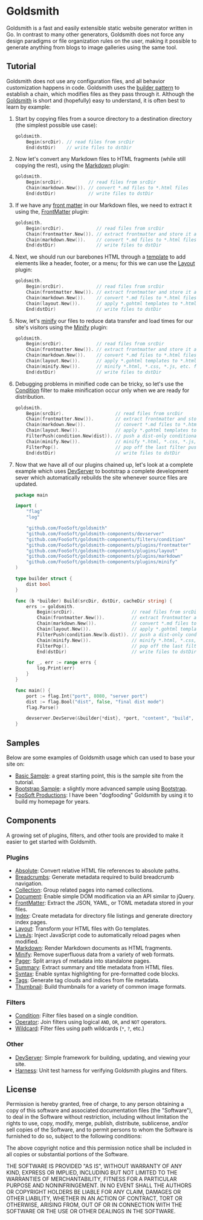 # Goldsmith #

Goldsmith is a fast and easily extensible static website generator written in Go. In contrast to many other generators,
Goldsmith does not force any design paradigms or file organization rules on the user, making it possible to generate
anything from blogs to image galleries using the same tool.

## Tutorial ##

Goldsmith does not use any configuration files, and all behavior customization happens in code. Goldsmith uses the
[builder pattern](https://en.wikipedia.org/wiki/Builder_pattern) to establish a chain, which modifies files as they pass
through it. Although the [Goldsmith](https://godoc.org/github.com/FooSoft/goldsmith) is short and (hopefully) easy to
understand, it is often best to learn by example:

1.  Start by copying files from a source directory to a destination directory (the simplest possible use case):

    ```go
    goldsmith.
        Begin(srcDir). // read files from srcDir
        End(dstDir)    // write files to dstDir
    ```

2.  Now let's convert any Markdown files to HTML fragments (while still copying the rest), using the
    [Markdown](https://godoc.org/github.com/FooSoft/goldsmith-components/plugins/markdown) plugin:

    ```go
    goldsmith.
        Begin(srcDir).         // read files from srcDir
        Chain(markdown.New()). // convert *.md files to *.html files
        End(dstDir)            // write files to dstDir
    ```

3.  If we have any
    [front matter](https://raw.githubusercontent.com/FooSoft/goldsmith-samples/master/basic/content/index.md) in our
    Markdown files, we need to extract it using the,
    [FrontMatter](https://godoc.org/github.com/FooSoft/goldsmith-components/plugins/frontmatter) plugin:

    ```go
    goldsmith.
        Begin(srcDir).            // read files from srcDir
        Chain(frontmatter.New()). // extract frontmatter and store it as metadata
        Chain(markdown.New()).    // convert *.md files to *.html files
        End(dstDir)               // write files to dstDir
    ```

4.  Next, we should run our barebones HTML through a
    [template](https://raw.githubusercontent.com/FooSoft/goldsmith-samples/master/basic/content/layouts/basic.gohtml) to
    add elements like a header, footer, or a menu; for this we can use the
    [Layout](https://godoc.org/github.com/FooSoft/goldsmith-components/plugins/frontmatter) plugin:

    ```go
    goldsmith.
        Begin(srcDir).            // read files from srcDir
        Chain(frontmatter.New()). // extract frontmatter and store it as metadata
        Chain(markdown.New()).    // convert *.md files to *.html files
        Chain(layout.New()).      // apply *.gohtml templates to *.html files
        End(dstDir)               // write files to dstDir
    ```

5.  Now, let's [minify](https://en.wikipedia.org/wiki/Minification_(programming)) our files to reduce data transfer and
    load times for our site's visitors using the
    [Minify](https://godoc.org/github.com/FooSoft/goldsmith-components/plugins/minify) plugin:

    ```go
    goldsmith.
        Begin(srcDir).            // read files from srcDir
        Chain(frontmatter.New()). // extract frontmatter and store it as metadata
        Chain(markdown.New()).    // convert *.md files to *.html files
        Chain(layout.New()).      // apply *.gohtml templates to *.html files
        Chain(minify.New()).      // minify *.html, *.css, *.js, etc. files
        End(dstDir)               // write files to dstDir
    ```

6.  Debugging problems in minified code can be tricky, so let's use the
    [Condition](https://godoc.org/github.com/FooSoft/goldsmith-components/filters/condition) filter to make minification
    occur only when we are ready for distribution.

    ```go
    goldsmith.
        Begin(srcDir).                   // read files from srcDir
        Chain(frontmatter.New()).        // extract frontmatter and store it as metadata
        Chain(markdown.New()).           // convert *.md files to *.html files
        Chain(layout.New()).             // apply *.gohtml templates to *.html files
        FilterPush(condition.New(dist)). // push a dist-only conditional filter onto the stack
        Chain(minify.New()).             // minify *.html, *.css, *.js, etc. files
        FilterPop().                     // pop off the last filter pushed onto the stack
        End(dstDir)                      // write files to dstDir
    ```

7.  Now that we have all of our plugins chained up, let's look at a complete example which uses
    [DevServer](https://godoc.org/github.com/FooSoft/goldsmith-components/devserver) to bootstrap a complete development
    sever which automatically rebuilds the site whenever source files are updated.

    ```go
    package main

    import (
        "flag"
        "log"

        "github.com/FooSoft/goldsmith"
        "github.com/FooSoft/goldsmith-components/devserver"
        "github.com/FooSoft/goldsmith-components/filters/condition"
        "github.com/FooSoft/goldsmith-components/plugins/frontmatter"
        "github.com/FooSoft/goldsmith-components/plugins/layout"
        "github.com/FooSoft/goldsmith-components/plugins/markdown"
        "github.com/FooSoft/goldsmith-components/plugins/minify"
    )

    type builder struct {
        dist bool
    }

    func (b *builder) Build(srcDir, dstDir, cacheDir string) {
        errs := goldsmith.
            Begin(srcDir).                     // read files from srcDir
            Chain(frontmatter.New()).          // extract frontmatter and store it as metadata
            Chain(markdown.New()).             // convert *.md files to *.html files
            Chain(layout.New()).               // apply *.gohtml templates to *.html files
            FilterPush(condition.New(b.dist)). // push a dist-only conditional filter onto the stack
            Chain(minify.New()).               // minify *.html, *.css, *.js, etc. files
            FilterPop().                       // pop off the last filter pushed onto the stack
            End(dstDir)                        // write files to dstDir

        for _, err := range errs {
            log.Print(err)
        }
    }

    func main() {
        port := flag.Int("port", 8080, "server port")
        dist := flag.Bool("dist", false, "final dist mode")
        flag.Parse()

        devserver.DevServe(&builder{*dist}, *port, "content", "build", "cache")
    }
    ```

## Samples ##

Below are some examples of Goldsmith usage which can used to base your site on:

*   [Basic Sample](https://github.com/FooSoft/goldsmith-samples/tree/master/basic): a great starting point, this is the
    sample site from the tutorial.
*   [Bootstrap Sample](https://github.com/FooSoft/goldsmith-samples/tree/master/bootstrap): a slightly more advanced
    sample using [Bootstrap](https://getbootstrap.com/).
*   [FooSoft Productions](https://foosoft.net): I have been "dogfooding" Goldsmith by using it to build my homepage for
    years.

## Components ##

A growing set of plugins, filters, and other tools are provided to make it easier to get started with Goldsmith.

### Plugins ###

*   [Absolute](https://godoc.org/github.com/FooSoft/goldsmith-components/plugins/absolute): Convert relative HTML file
    references to absolute paths.
*   [Breadcrumbs](https://godoc.org/github.com/FooSoft/goldsmith-components/plugins/breadcrumbs): Generate metadata
    required to build breadcrumb navigation.
*   [Collection](https://godoc.org/github.com/FooSoft/goldsmith-components/plugins/collection): Group related pages
    into named collections.
*   [Document](https://godoc.org/github.com/FooSoft/goldsmith-components/plugins/document): Enable simple DOM
    modification via an API similar to jQuery.
*   [FrontMatter](https://godoc.org/github.com/FooSoft/goldsmith-components/plugins/frontmatter): Extract the
    JSON, YAML, or TOML metadata stored in your files.
*   [Index](https://godoc.org/github.com/FooSoft/goldsmith-components/plugins/index): Create metadata for directory file
    listings and generate directory index pages.
*   [Layout](https://godoc.org/github.com/FooSoft/goldsmith-components/plugins/layout): Transform your HTML files with
    Go templates.
*   [LiveJs](https://godoc.org/github.com/FooSoft/goldsmith-components/plugins/livejs): Inject JavaScript code to
    automatically reload pages when modified.
*   [Markdown](https://godoc.org/github.com/FooSoft/goldsmith-components/plugins/markdown): Render Markdown documents
    as HTML fragments.
*   [Minify](https://godoc.org/github.com/FooSoft/goldsmith-components/plugins/minify): Remove superfluous data from a
    variety of web formats.
*   [Pager](https://godoc.org/github.com/FooSoft/goldsmith-components/plugins/pager): Split arrays of metadata into
    standalone pages.
*   [Summary](https://godoc.org/github.com/FooSoft/goldsmith-components/plugins/summary): Extract summary and title
    metadata from HTML files.
*   [Syntax](https://godoc.org/github.com/FooSoft/goldsmith-components/plugins/syntax): Enable syntax highlighting for
    pre-formatted code blocks.
*   [Tags](https://godoc.org/github.com/FooSoft/goldsmith-components/plugins/tags): Generate tag clouds and indices
    from file metadata.
*   [Thumbnail](https://godoc.org/github.com/FooSoft/goldsmith-components/plugins/thumbnail): Build thumbnails for a
    variety of common image formats.

### Filters ###

*   [Condition](https://godoc.org/github.com/FooSoft/goldsmith-components/filters/condition): Filter files based on a
    single condition.
*   [Operator](https://godoc.org/github.com/FooSoft/goldsmith-components/filters/operator): Join filters using
    logical `AND`, `OR`, and `NOT` operators.
*   [Wildcard](https://godoc.org/github.com/FooSoft/goldsmith-components/filters/wildcard): Filter files using path
    wildcards (`*`, `?`, etc.)

### Other ###

*   [DevServer](https://godoc.org/github.com/FooSoft/goldsmith-components/devserver): Simple framework for building,
    updating, and viewing your site.
*   [Harness](https://godoc.org/github.com/FooSoft/goldsmith-components/harness): Unit test harness for verifying
    Goldsmith plugins and filters.

## License ##

Permission is hereby granted, free of charge, to any person obtaining a copy of
this software and associated documentation files (the "Software"), to deal in
the Software without restriction, including without limitation the rights to
use, copy, modify, merge, publish, distribute, sublicense, and/or sell copies of
the Software, and to permit persons to whom the Software is furnished to do so,
subject to the following conditions:

The above copyright notice and this permission notice shall be included in all
copies or substantial portions of the Software.

THE SOFTWARE IS PROVIDED "AS IS", WITHOUT WARRANTY OF ANY KIND, EXPRESS OR
IMPLIED, INCLUDING BUT NOT LIMITED TO THE WARRANTIES OF MERCHANTABILITY, FITNESS
FOR A PARTICULAR PURPOSE AND NONINFRINGEMENT. IN NO EVENT SHALL THE AUTHORS OR
COPYRIGHT HOLDERS BE LIABLE FOR ANY CLAIM, DAMAGES OR OTHER LIABILITY, WHETHER
IN AN ACTION OF CONTRACT, TORT OR OTHERWISE, ARISING FROM, OUT OF OR IN
CONNECTION WITH THE SOFTWARE OR THE USE OR OTHER DEALINGS IN THE SOFTWARE.
